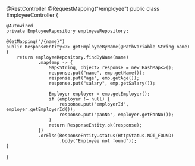 @RestController
@RequestMapping("/employee")
public class EmployeeController {

    @Autowired
    private EmployeeRepository employeeRepository;

    @GetMapping("/{name}")
    public ResponseEntity<?> getEmployeeByName(@PathVariable String name) {
        return employeeRepository.findByName(name)
                .map(emp -> {
                    Map<String, Object> response = new HashMap<>();
                    response.put("name", emp.getName());
                    response.put("age", emp.getAge());
                    response.put("salary", emp.getSalary());

                    Employer employer = emp.getEmployer();
                    if (employer != null) {
                        response.put("employerId", employer.getEmployerId());
                        response.put("panNo", employer.getPanNo());
                    }
                    return ResponseEntity.ok(response);
                })
                .orElse(ResponseEntity.status(HttpStatus.NOT_FOUND)
                        .body("Employee not found"));
    }
}
